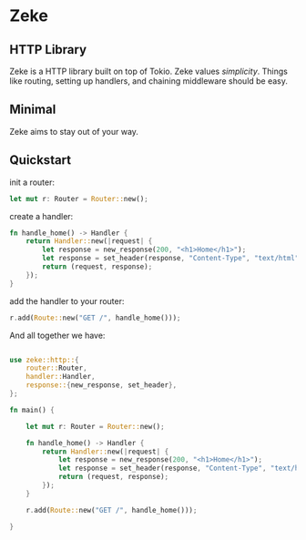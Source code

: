 # Zeke

## HTTP Library
Zeke is a HTTP library built on top of Tokio. Zeke values *simplicity*. Things like routing, setting up handlers, and chaining middleware should be easy.

## Minimal
Zeke aims to stay out of your way. 

## Quickstart

init a router:
```rs
let mut r: Router = Router::new();
```

create a handler:
```rs
fn handle_home() -> Handler {
    return Handler::new(|request| {
        let response = new_response(200, "<h1>Home</h1>");
        let response = set_header(response, "Content-Type", "text/html");
        return (request, response);
    });
}
```

add the handler to your router:
```rs
r.add(Route::new("GET /", handle_home()));
```

And all together we have:
```rs

use zeke::http::{
    router::Router,
    handler::Handler,
    response::{new_response, set_header},
};

fn main() {

    let mut r: Router = Router::new();

    fn handle_home() -> Handler {
        return Handler::new(|request| {
            let response = new_response(200, "<h1>Home</h1>");
            let response = set_header(response, "Content-Type", "text/html");
            return (request, response);
        });
    }

    r.add(Route::new("GET /", handle_home()));

}
```


